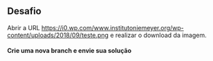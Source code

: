 ## Desafio
Abrir a URL https://i0.wp.com/www.institutoniemeyer.org/wp-content/uploads/2018/09/teste.png e realizar o download da imagem.
#### Crie uma nova branch e envie sua solução


